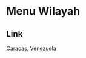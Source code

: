 # Menu Wilayah

## Link

[Caracas, Venezuela](https://github.com/gigit-pemilu/pemilu-2024-99-luar-negeri/tree/main/pilpres/hitung-suara/sub/99-luar-negeri/sub/28-caracas-venezuela/sub/01-caracas-venezuela/sub/0001-caracas-venezuela)

